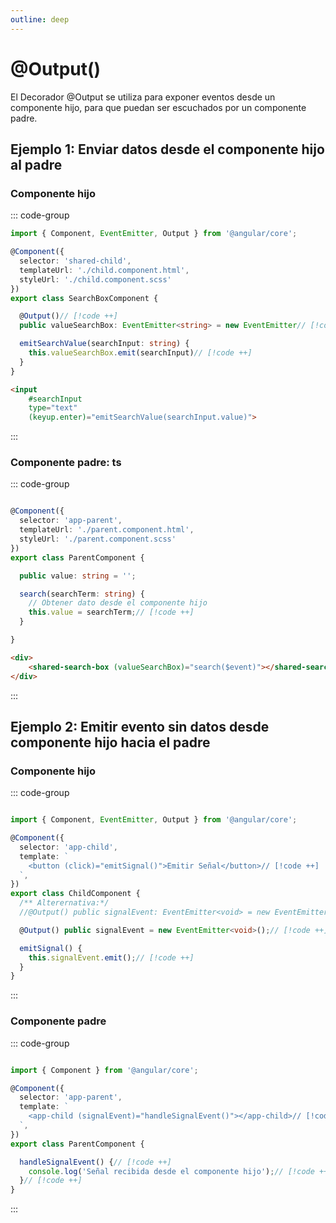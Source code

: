 ```yaml
---
outline: deep
---
```


# @Output()

El Decorador @Output se utiliza para exponer eventos desde un componente hijo, para que puedan ser escuchados por un componente padre. 

## Ejemplo 1: Enviar datos desde el componente hijo al padre

### Componente hijo

::: code-group
```ts [child.component.ts]
import { Component, EventEmitter, Output } from '@angular/core';

@Component({
  selector: 'shared-child',
  templateUrl: './child.component.html',
  styleUrl: './child.component.scss'
})
export class SearchBoxComponent {

  @Output()// [!code ++]
  public valueSearchBox: EventEmitter<string> = new EventEmitter// [!code ++]

  emitSearchValue(searchInput: string) {
    this.valueSearchBox.emit(searchInput)// [!code ++]
  }
}
```

```html [child.component.html]
<input
    #searchInput
    type="text"
    (keyup.enter)="emitSearchValue(searchInput.value)">
```
:::



### Componente padre: ts
::: code-group
```ts [parent.component.ts]

@Component({
  selector: 'app-parent',
  templateUrl: './parent.component.html',
  styleUrl: './parent.component.scss'
})
export class ParentComponent {

  public value: string = '';

  search(searchTerm: string) {
    // Obtener dato desde el componente hijo
    this.value = searchTerm;// [!code ++]
  }

}
```

```html [parent.component.html]
<div>
    <shared-search-box (valueSearchBox)="search($event)"></shared-search-box>// [!code ++]
</div>
```
:::





## Ejemplo 2: Emitir evento sin datos desde componente hijo hacia el padre

### Componente hijo
::: code-group
```ts [child.component.ts]

import { Component, EventEmitter, Output } from '@angular/core';

@Component({
  selector: 'app-child',
  template: `
    <button (click)="emitSignal()">Emitir Señal</button>// [!code ++]
  `,
})
export class ChildComponent {
  /** Alterernativa:*/
  //@Output() public signalEvent: EventEmitter<void> = new EventEmitter

  @Output() public signalEvent = new EventEmitter<void>();// [!code ++]

  emitSignal() {
    this.signalEvent.emit();// [!code ++]
  }
}
```
:::


### Componente padre
::: code-group

```ts [parent.component.ts]

import { Component } from '@angular/core';

@Component({
  selector: 'app-parent',
  template: `
    <app-child (signalEvent)="handleSignalEvent()"></app-child>// [!code ++]
  `,
})
export class ParentComponent {

  handleSignalEvent() {// [!code ++]
    console.log('Señal recibida desde el componente hijo');// [!code ++]
  }// [!code ++]
}

```
:::